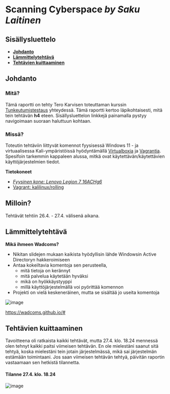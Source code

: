 # Scanning Cyberspace _by Saku Laitinen_

## Sisällysluettelo

- **[Johdanto](https://github.com/KebabGarva/Tunkeutumistestaus2024-bgu248/blob/main/h4.md#Johdanto)**
- **[Lämmittelytehtävä](https://github.com/KebabGarva/Tunkeutumistestaus2024-bgu248/blob/main/h4.md#Lämmittelytehtävä)**
- **[Tehtävien kuittaaminen](https://github.com/KebabGarva/Tunkeutumistestaus2024-bgu248/blob/main/h4.md#Tehtävien-kuittaaminen)**

## Johdanto

### Mitä?

Tämä raportti on tehty Tero Karvisen toteuttaman kurssin [Tunkeutumistestaus](https://terokarvinen.com/2024/eettinen-hakkerointi-2024/) yhteydessä.
Tämä raportti kertoo läpikohtaisesti, mitä tein tehtävän **h4** eteen.
Sisällysluettelon linkkejä painamalla pystyy navigoimaan suoraan haluttuun kohtaan.

### Missä?

Toteutin tehtäviin liittyvät komennot fyysisessä Windows 11 - ja virtuaalisessa Kali-ympäristöissä hyödyntämällä [Virtualboxia](https://www.virtualbox.org/) ja [Vagrantia](https://developer.hashicorp.com/vagrant).
Spesifoin tarkemmin kappaleen alussa, mitkä ovat käytettävän/käytettävien käyttöjärjestelmien tiedot. 

**Tietokoneet**

- [*Fyysinen kone: Lenovo Legion 7 16ACHg6*](https://nanoreview.net/en/laptop/lenovo-legion-7-2021-amd?m=c.1_g.3_r.3_s.3)
- [Vagrant: kalilinux/rolling](https://app.vagrantup.com/kalilinux/boxes/rolling)

## Milloin?

Tehtävät tehtiin 26.4. - 27.4. välisenä aikana.

## Lämmittelytehtävä

**Mikä ihmeen Wadcoms?**

- Nikitan slidejen mukaan kaikista hyödyllisin lähde Windowsin Active Directoryn hakkeroimiseen
- Antaa kokeiltavia komentoja sen perusteella,
  - mitä tietoja on kerännyt
  - mitä palvelua käytetään hyväksi
  - mikä on hyökkäystyyppi
  - millä käyttöjärjestelmällä voi pyörittää komennon
- Projekti on vielä keskeneräinen, mutta se sisältää jo useita komentoja

![image](https://github.com/KebabGarva/Tunkeutumistestaus2024-bgu248/assets/89390996/f2934554-df06-441a-a00e-17959ba72eb2)

https://wadcoms.github.io/#

## Tehtävien kuittaaminen

Tavoitteena oli ratkaista kaikki tehtävät, mutta 27.4. klo. 18.24 mennessä olen tehnyt kaikki paitsi viimeisen tehtävän. En ole mielestäni saanut sitä tehtyä, koska mielestäni tein jotain järjestelmässä, mikä sai järjestelmän estämään toimintaani. Jos saan viimeisen tehtävän tehtyä, päivitän raportin vastaamaan sen hetkistä tilannetta.

#### Tilanne 27.4. klo. 18.24

![image](https://github.com/KebabGarva/Tunkeutumistestaus2024-bgu248/assets/89390996/b16c5104-40d2-405f-8c0d-65fe06c82842)

